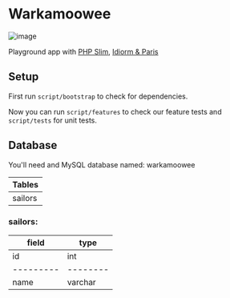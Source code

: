 # Warkamoowee
![image](http://blog.wordnik.com/wp-content/uploads/warkamoowee-300x246.jpg)

Playground app with [PHP Slim](http://www.slimframework.com), [Idiorm & Paris](http://j4mie.github.io/idiormandparis)

## Setup

First run `script/bootstrap` to check for dependencies.

Now you can run `script/features` to check our feature tests and `script/tests` for unit tests.

## Database
You'll need and MySQL database named: warkamoowee

| Tables        |
| ------------- |
| sailors       |

### sailors:

| field   | type   |
|---------|--------|
| id      | int    |
|---------|--------|
| name    | varchar|
